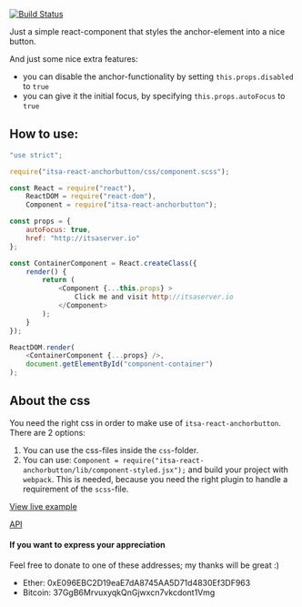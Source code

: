 [![Build Status](https://travis-ci.org/ItsAsbreuk/itsa-react-anchorbutton.svg?branch=master)](https://travis-ci.org/ItsAsbreuk/itsa-react-anchorbutton)

Just a simple react-component that styles the anchor-element into a nice button.

And just some nice extra features:
* you can disable the anchor-functionality by setting `this.props.disabled` to `true`
* you can give it the initial focus, by specifying `this.props.autoFocus` to `true`


## How to use:

```js
"use strict";

require("itsa-react-anchorbutton/css/component.scss");

const React = require("react"),
    ReactDOM = require("react-dom"),
    Component = require("itsa-react-anchorbutton");

const props = {
    autoFocus: true,
    href: "http://itsaserver.io"
};

const ContainerComponent = React.createClass({
    render() {
        return (
            <Component {...this.props} >
                Click me and visit http://itsaserver.io
            </Component>
        );
    }
});

ReactDOM.render(
    <ContainerComponent {...props} />,
    document.getElementById("component-container")
);
```

## About the css

You need the right css in order to make use of `itsa-react-anchorbutton`. There are 2 options:

1. You can use the css-files inside the `css`-folder.
2. You can use: `Component = require("itsa-react-anchorbutton/lib/component-styled.jsx");` and build your project with `webpack`. This is needed, because you need the right plugin to handle a requirement of the `scss`-file.


[View live example](http://projects.itsasbreuk.nl/react-components/itsa-anchorbutton/component.html)

[API](http://projects.itsasbreuk.nl/react-components/itsa-anchorbutton/api/)

#### If you want to express your appreciation

Feel free to donate to one of these addresses; my thanks will be great :)

* Ether: 0xE096EBC2D19eaE7dA8745AA5D71d4830Ef3DF963
* Bitcoin: 37GgB6MrvuxyqkQnGjwxcn7vkcdont1Vmg
